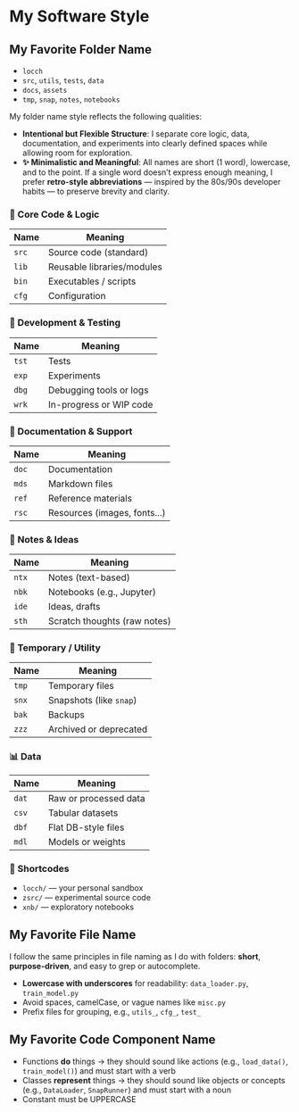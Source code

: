 # My Software Style

## My Favorite Folder Name

- `locch`
- `src`, `utils`, `tests`, `data`
- `docs`, `assets`
- `tmp`, `snap`, `notes`, `notebooks`

My folder name style reflects the following qualities:
- **Intentional but Flexible Structure**: I separate core logic, data, documentation, and experiments into clearly defined spaces while allowing room for exploration.
- **✨ Minimalistic and Meaningful**: All names are short (1 word), lowercase, and to the point. If a single word doesn’t express enough meaning, I prefer **retro-style abbreviations** — inspired by the 80s/90s developer habits — to preserve brevity and clarity.

### 🔧 Core Code & Logic

| Name  | Meaning                    |
| ----- | -------------------------- |
| `src` | Source code (standard)     |
| `lib` | Reusable libraries/modules |
| `bin` | Executables / scripts      |
| `cfg` | Configuration              |

### 🧪 Development & Testing

| Name  | Meaning                 |
| ----- | ----------------------- |
| `tst` | Tests                   |
| `exp` | Experiments             |
| `dbg` | Debugging tools or logs |
| `wrk` | In-progress or WIP code |

### 📁 Documentation & Support

| Name  | Meaning                      |
| ----- | ---------------------------- |
| `doc` | Documentation                |
| `mds` | Markdown files               |
| `ref` | Reference materials          |
| `rsc` | Resources (images, fonts...) |

### 🧠 Notes & Ideas

| Name  | Meaning                      |
| ----- | ---------------------------- |
| `ntx` | Notes (text-based)           |
| `nbk` | Notebooks (e.g., Jupyter)    |
| `ide` | Ideas, drafts                |
| `sth` | Scratch thoughts (raw notes) |

### 🧹 Temporary / Utility

| Name  | Meaning                 |
| ----- | ----------------------- |
| `tmp` | Temporary files         |
| `snx` | Snapshots (like `snap`) |
| `bak` | Backups                 |
| `zzz` | Archived or deprecated  |

### 📊 Data

| Name  | Meaning               |
| ----- | --------------------- |
| `dat` | Raw or processed data |
| `csv` | Tabular datasets      |
| `dbf` | Flat DB-style files   |
| `mdl` | Models or weights     |

### 🧩 Shortcodes

* `locch/` — your personal sandbox
* `zsrc/` — experimental source code
* `xnb/` — exploratory notebooks

## My Favorite File Name

I follow the same principles in file naming as I do with folders: **short**, **purpose-driven**, and easy to grep or autocomplete.

- **Lowercase with underscores** for readability: `data_loader.py`, `train_model.py`
- Avoid spaces, camelCase, or vague names like `misc.py`
- Prefix files for grouping, e.g., `utils_`, `cfg_`, `test_`

## My Favorite Code Component Name
- Functions **do** things → they should sound like actions (e.g., `load_data()`, `train_model()`) and must start with a verb
- Classes **represent** things → they should sound like objects or concepts (e.g., `DataLoader`, `SnapRunner`) and must start with a noun
- Constant must be UPPERCASE 

